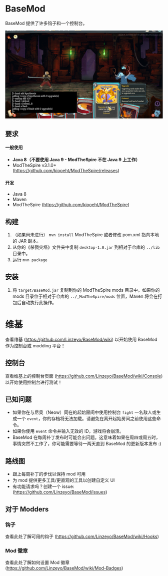 # BaseMod #
BaseMod 提供了许多钩子和一个控制台。

![开发者控制台](github_resources/console.png)

## 要求 ##
#### 一般使用 ####
* **Java 8（不要使用 Java 9 - ModTheSpire 不在 Java 9 上工作）**
* ModTheSpire v3.1.0+ (https://github.com/kiooeht/ModTheSpire/releases)

#### 开发 ####
* Java 8
* Maven
* ModTheSpire (https://github.com/kiooeht/ModTheSpire)

## 构建 ##
1. （如果尚未进行） `mvn install` ModTheSpire 或者修改 pom.xml 指向本地的 JAR 副本。
2. 从你的《杀戮尖塔》文件夹中复制 `desktop-1.0.jar` 到相对于仓库的 `../lib` 目录中。
3. 运行 `mvn package`

## 安装 ##
1. 将 `target/BaseMod.jar` 复制到你的 ModTheSpire mods 目录中。如果你的 mods 目录位于相对于仓库的 `../_ModTheSpire/mods` 位置，Maven 将会在打包后自动执行此操作。

# 维基
查看维基 (https://github.com/Linzeyo/BaseMod/wiki) 以开始使用 BaseMod 作为控制台或 modding 平台！

## 控制台 ##
查看维基上的控制台页面 (https://github.com/Linzeyo/BaseMod/wiki/Console) 以开始使用控制台进行测试！

## 已知问题 ##
* 如果你在与尼奥（Neow）同在的起始房间中使用控制台 `fight` 一名敌人或生成一个 `event`，你的存档将无法加载。请避免在离开起始房间之前使用这些命令。
* 如果你使用 `event` 命令并输入无效的 ID，游戏将会崩溃。
* BaseMod 在每周补丁发布时可能会出问题。这意味着如果在周四或周五时，事情突然不工作了，你可能需要等待一两天直到 BaseMod 的更新版本发布 :)

## 路线图 ##
* 跟上每周补丁的步伐以保持 mod 可用
* 为 mod 提供更多工具/更直观的工具以创建自定义 UI
* 有功能请求吗？创建一个 issue: (https://github.com/Linzeyo/BaseMod/issues)

## 对于 Modders ##

### 钩子 ###
查看此处了解可用的钩子 (https://github.com/Linzeyo/BaseMod/wiki/Hooks)

### Mod 徽章 ###
查看此处了解如何设置 Mod 徽章 (https://github.com/Linzeyo/BaseMod/wiki/Mod-Badges)